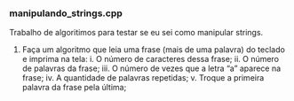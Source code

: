 ### manipulando_strings.cpp

Trabalho de algoritimos para testar se eu sei como manipular strings.

1. Faça um algoritmo que leia uma frase (mais de uma palavra) do teclado e imprima na tela:
  i. O número de caracteres dessa frase;
  ii. O número de palavras da frase;
  iii. O número de vezes que a letra “a” aparece na frase;
  iv. A quantidade de palavras repetidas;
  v. Troque a primeira palavra da frase pela última;
